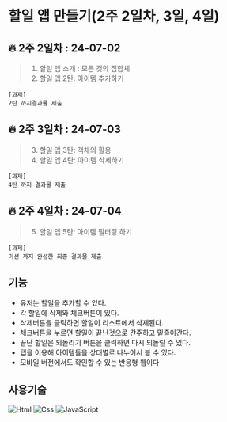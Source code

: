 # 할일 앱 만들기(2주 2일차, 3일, 4일)

🔥 2주 2일차 : 24-07-02
---
>1. 할일 앱 소개 : 모든 것의 집합체
>2. 할일 앱 2탄: 아이템 추가하기

```
[과제]
2탄 까지결과물 제출
```
🔥 2주 3일차 : 24-07-03
---
>3. 할일 앱 3탄: 객체의 활용
>4. 할일 앱 4탄: 아이템 삭제하기
```
[과제]
4탄 까지 결과물 제출
```
🔥 2주 4일차 : 24-07-04
---
>5. 할일 앱 5탄: 아이템 필터링 하기
```
[과제]
미션 까지 완성한 최종 결과물 제출
```




기능
---
- 유저는 할일을 추가할 수 있다.
- 각 할일에 삭제와 체크버튼이 있다.
- 삭제버튼을 클릭하면 할일이 리스트에서 삭제된다.
- 체크버튼을 누르면 할일이 끝난것으로 간주하고 밑줄이간다.
- 끝난 할일은 되돌리기 버튼을 클릭하면 다시 되돌릴 수 있다.
- 탭을 이용해 아이템들을 상태별로 나누어서 볼 수 있다.
- 모바일 버전에서도 확인할 수 있는 반응형 웹이다

사용기술
---
<img alt="Html" src ="https://img.shields.io/badge/HTML5-E34F26.svg?&style=for-the-badge&logo=HTML5&logoColor=white"/> <img alt="Css" src ="https://img.shields.io/badge/CSS3-1572B6.svg?&style=for-the-badge&logo=CSS3&logoColor=white"/> <img alt="JavaScript" src ="https://img.shields.io/badge/JavaScriipt-F7DF1E.svg?&style=for-the-badge&logo=JavaScript&logoColor=black"/> 
